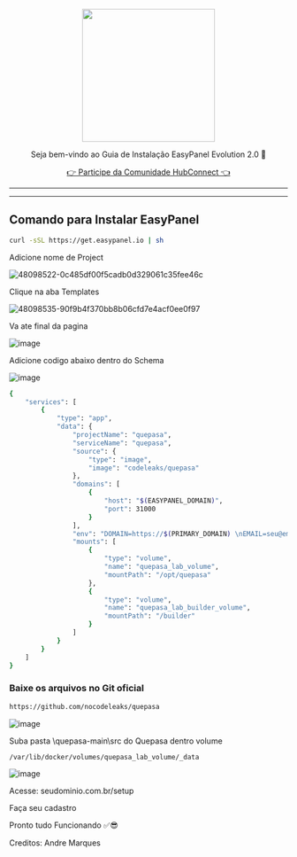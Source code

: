 <p align="center">
<img src="https://cwmkt.com.br/wp-content/uploads/2024/04/logo_github.png" width="240" />
<p align="center">Seja bem-vindo ao Guia de Instalação EasyPanel Evolution 2.0 🚀</p>
</p>
  
<p align="center"> 
<a href="https://hubconnect.top" target="_blank">👉 Participe da Comunidade HubConnect 👈</a>
</p>

<hr />
<hr />

## Comando para Instalar EasyPanel

```bash
curl -sSL https://get.easypanel.io | sh
```

Adicione nome de Project

![48098522-0c485df00f5cadb0d329061c35fee46c](https://github.com/cwmkt/easypanelevotypebot/assets/91642837/b72c1359-91ca-4bf6-9fb1-32525ba5747b)

Clique na aba Templates

![48098535-90f9b4f370bb8b06cfd7e4acf0ee0f97](https://github.com/cwmkt/easypanelevotypebot/assets/91642837/03c1830c-621c-40b3-94ee-93eb568c8d2e)

Va ate final da pagina

![image](https://github.com/comunidadehubconnect/easypanelwoofedcrm/assets/91642837/828a9e88-45f2-4b6b-98f1-ab4f164d2889)

Adicione codigo abaixo dentro do Schema

![image](https://github.com/comunidadehubconnect/easypanelwoofedcrm/assets/91642837/74b97f33-e5d2-495d-aaba-25bb8b433adf)

```bash
{
    "services": [
        {
            "type": "app",
            "data": {
                "projectName": "quepasa",
                "serviceName": "quepasa",
                "source": {
                    "type": "image",
                    "image": "codeleaks/quepasa"
                },
                "domains": [
                    {
                        "host": "$(EASYPANEL_DOMAIN)",
                        "port": 31000
                    }
                ],
                "env": "DOMAIN=https://$(PRIMARY_DOMAIN) \nEMAIL=seu@email.com \nTZ=America/Sao_Paulo \nAPP_ENV=production \nNODE_ENV=production \nWEBHOOK_QUEPASA=https://$(PRIMARY_DOMAIN)/webhook/quepasa \nWEBHOOK_TESTE_QUEPASA=https://$(PRIMARY_DOMAIN)/webhook-test/quepasa \nAPP_TITLE=Servidor NoCodeLeaks \nQUEPASA_CONTAINER_NAME=NoCodeLeaks \nQUEPASA_HOST_NAME=quepasa \nQUEPASA_MEMORY_LIMIT=4096M \nQUEPASA_EXTERNAL_PORT=31000 \nQUEPASA_INTERNAL_PORT=31000 \nWEBAPIPORT=31000 \nWEBSOCKETSSL=true \nSIGNING_SECRET=BLA!2#BlA123bLA1 \nQUEPASA_BASIC_AUTH_USER=seu@email.com \nQUEPASA_BASIC_AUTH_PASSWORD=TESTE \nMETRICS_HOST= \nMETRICS_PORT=9392 \nMIGRATIONS=/builder/migrations \nDEBUGJSONMESSAGES=false \nHTTPLOGS=false",
                "mounts": [
                    {
                        "type": "volume",
                        "name": "quepasa_lab_volume",
                        "mountPath": "/opt/quepasa"
                    },
                    {
                        "type": "volume",
                        "name": "quepasa_lab_builder_volume",
                        "mountPath": "/builder"
                    }
                ]
            }
        }
    ]
}

```

### Baixe os arquivos no Git oficial 

```bash
https://github.com/nocodeleaks/quepasa
```

![image](https://github.com/cwmkt/dockerquepasa/assets/91642837/9a69690d-8c7e-4ed9-a5ca-ce9632a05456)


Suba pasta \quepasa-main\src do Quepasa dentro volume

```bash
/var/lib/docker/volumes/quepasa_lab_volume/_data
```
![image](https://github.com/cwmkt/dockerquepasa/assets/91642837/41261d30-67dc-4866-a693-3d30c771e316)

Acesse: seudominio.com.br/setup

Faça seu cadastro

Pronto tudo Funcionando ✅😎

Creditos: Andre Marques
